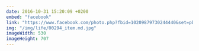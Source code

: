 ```yaml
---
date: 2016-10-31 15:20:09 +0200
embed: "facebook"
link: "https://www.facebook.com/photo.php?fbid=10209879730244440&set=pb.1068972401.-2207520000.1491385255.&type=3&theater"
img: "/img/life/00294_item.md.jpg"
imageWidth: 530
imageHeight: 707
---
```

